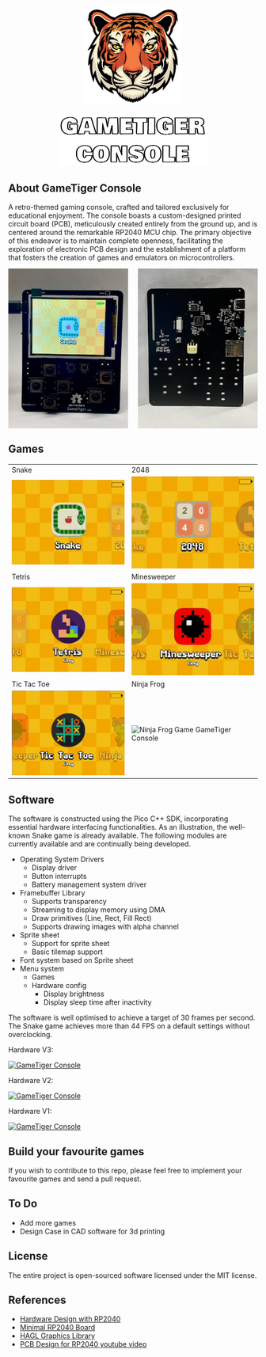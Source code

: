 <p align="center">
    <img src="docs/tiger.png" width="200">
</p>
<p align="center">
    <img src="docs/gametiger.png" width="300"></p>
</p>

## About GameTiger Console
A retro-themed gaming console, crafted and tailored exclusively for educational enjoyment. The console boasts a custom-designed printed circuit board (PCB), meticulously created entirely from the ground up, and is centered around the remarkable RP2040 MCU chip. The primary objective of this endeavor is to maintain complete openness, facilitating the exploration of electronic PCB design and the establishment of a platform that fosters the creation of games and emulators on microcontrollers.

<div style="display: flex; justify-content: space-between;">
    <img src="./docs/gametiger-gameboy.jpeg" alt="GameTiger Console" width="48%">
    <img src="./docs/pcb-back.jpeg" alt="GameTiger Console" width="48%">
</div>

## Games
|   |   |
|---|---|
| Snake | 2048 |
| ![Snake Game GameTiger Console](/docs/Snake.gif) | ![2048 Game GameTiger Console](/docs/2048.gif) 
| Tetris | Minesweeper |
| ![Tetris Game GameTiger Console](/docs/Tetris.gif) | ![Minesweeper Game GameTiger Console](/docs/Minesweeper.gif)
| Tic Tac Toe | Ninja Frog |
| ![Tic Tac Toe Game GameTiger Console](/docs/TicTacToe.gif) | ![Ninja Frog Game GameTiger Console](/docs/NinjaFrog.gif)

## Software
The software is constructed using the Pico C++ SDK, incorporating essential hardware interfacing functionalities. As an illustration, the well-known Snake game is already available. The following modules are currently available and are continually being developed.

* Operating System Drivers
    * Display driver
    * Button interrupts
    * Battery management system driver
* Framebuffer Library
    * Supports transparency
    * Streaming to display memory using DMA
    * Draw primitives (Line, Rect, Fill Rect)
    * Supports drawing images with alpha channel
* Sprite sheet 
    * Support for sprite sheet 
    * Basic tilemap support
* Font system based on Sprite sheet
* Menu system
    * Games
    * Hardware config
        * Display brightness
        * Display sleep time after inactivity

The software is well optimised to achieve a target of 30 frames per second. The Snake game achieves more than 44 FPS on a default settings without overclocking. 

Hardware V3:

[![GameTiger Console](https://img.youtube.com/vi/j1MeKHOfR0Q/0.jpg)](https://youtu.be/j1MeKHOfR0Q)

Hardware V2:

[![GameTiger Console](https://img.youtube.com/vi/e6qAUd7l6A4/0.jpg)](https://youtu.be/e6qAUd7l6A4)

Hardware V1:

[![GameTiger Console](https://img.youtube.com/vi/edIZAm9zVC8/0.jpg)](https://youtu.be/edIZAm9zVC8)


## Build your favourite games
If you wish to contribute to this repo, please feel free to implement your favourite games and send a pull request. 

## To Do
* Add more games
* Design Case in CAD software for 3d printing

## License
The entire project is open-sourced software licensed under the MIT license.

## References
* [Hardware Design with RP2040](https://datasheets.raspberrypi.com/rp2040/hardware-design-with-rp2040.pdf)
* [Minimal RP2040 Board](http://www.technoblogy.com/show?3U75)
* [HAGL Graphics Library](https://github.com/tuupola/hagl)
* [PCB Design for RP2040 youtube video](https://www.youtube.com/watch?v=kcwvuwetgEQ)